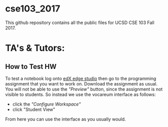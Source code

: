 # cse103_2017

This github repository contains all the public files for UCSD CSE 103 Fall 2017. 

# TA's & Tutors:


## How to Test HW

To test a notebook log onto [edX edge studio](https://studio.edge.edx.org) then go to the programming assignment that you want to work on. Download the assignment as usual. You will not be able to use the *"Preview"* button, since the assignment is not visible to students. So instead we use the vocareum interface as follows: 
* click the *"Configure Workspace"* 
* click "Student View" 

From here you can use the interface as you usually would.
